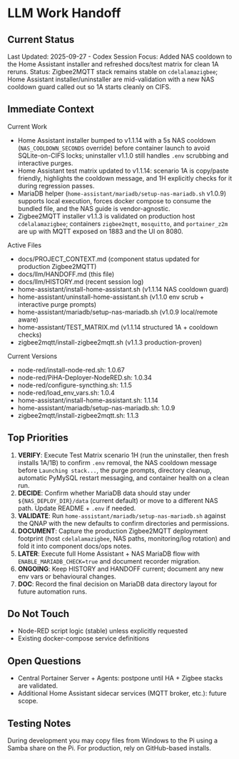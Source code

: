 # LLM Work Handoff

## Current Status

Last Updated: 2025-09-27 - Codex
Session Focus: Added NAS cooldown to the Home Assistant installer and refreshed docs/test matrix for clean 1A reruns.
Status: Zigbee2MQTT stack remains stable on `cdelalamazigbee`; Home Assistant installer/uninstaller are mid-validation with a new NAS cooldown guard called out so 1A starts cleanly on CIFS.

## Immediate Context

Current Work
- Home Assistant installer bumped to v1.1.14 with a 5s NAS cooldown (`NAS_COOLDOWN_SECONDS` override) before container launch to avoid SQLite-on-CIFS locks; uninstaller v1.1.0 still handles `.env` scrubbing and interactive purges.
- Home Assistant test matrix updated to v1.1.14: scenario 1A is copy/paste friendly, highlights the cooldown message, and 1H explicitly checks for it during regression passes.
- MariaDB helper (`home-assistant/mariadb/setup-nas-mariadb.sh` v1.0.9) supports local execution, forces docker compose to consume the bundled file, and the NAS guide is vendor-agnostic.
- Zigbee2MQTT installer v1.1.3 is validated on production host `cdelalamazigbee`; containers `zigbee2mqtt`, `mosquitto`, and `portainer_z2m` are up with MQTT exposed on 1883 and the UI on 8080.

Active Files
- docs/PROJECT_CONTEXT.md (component status updated for production Zigbee2MQTT)
- docs/llm/HANDOFF.md (this file)
- docs/llm/HISTORY.md (recent session log)
- home-assistant/install-home-assistant.sh (v1.1.14 NAS cooldown guard)
- home-assistant/uninstall-home-assistant.sh (v1.1.0 env scrub + interactive purge prompts)
- home-assistant/mariadb/setup-nas-mariadb.sh (v1.0.9 local/remote aware)
- home-assistant/TEST_MATRIX.md (v1.1.14 structured 1A + cooldown checks)
- zigbee2mqtt/install-zigbee2mqtt.sh (v1.1.3 production-proven)

Current Versions
- node-red/install-node-red.sh: 1.0.67
- node-red/PiHA-Deployer-NodeRED.sh: 1.0.34
- node-red/configure-syncthing.sh: 1.1.5
- node-red/load_env_vars.sh: 1.0.4
- home-assistant/install-home-assistant.sh: 1.1.14
- home-assistant/mariadb/setup-nas-mariadb.sh: 1.0.9
- zigbee2mqtt/install-zigbee2mqtt.sh: 1.1.3

## Top Priorities

1) **VERIFY**: Execute Test Matrix scenario 1H (run the uninstaller, then fresh installs 1A/1B) to confirm `.env` removal, the NAS cooldown message before `Launching stack...`, the purge prompts, directory cleanup, automatic PyMySQL restart messaging, and container health on a clean run.
2) **DECIDE**: Confirm whether MariaDB data should stay under `${NAS_DEPLOY_DIR}/data` (current default) or move to a different NAS path. Update README + `.env` if needed.
3) **VALIDATE**: Run `home-assistant/mariadb/setup-nas-mariadb.sh` against the QNAP with the new defaults to confirm directories and permissions.
4) **DOCUMENT**: Capture the production Zigbee2MQTT deployment footprint (host `cdelalamazigbee`, NAS paths, monitoring/log rotation) and fold it into component docs/ops notes.
5) **LATER**: Execute full Home Assistant + NAS MariaDB flow with `ENABLE_MARIADB_CHECK=true` and document recorder migration.
6) **ONGOING**: Keep HISTORY and HANDOFF current; document any new env vars or behavioural changes.
7) **DOC**: Record the final decision on MariaDB data directory layout for future automation runs.

## Do Not Touch

- Node-RED script logic (stable) unless explicitly requested
- Existing docker-compose service definitions

## Open Questions

- Central Portainer Server + Agents: postpone until HA + Zigbee stacks are validated.
- Additional Home Assistant sidecar services (MQTT broker, etc.): future scope.

## Testing Notes

During development you may copy files from Windows to the Pi using a Samba share on the Pi. For production, rely on GitHub-based installs.


